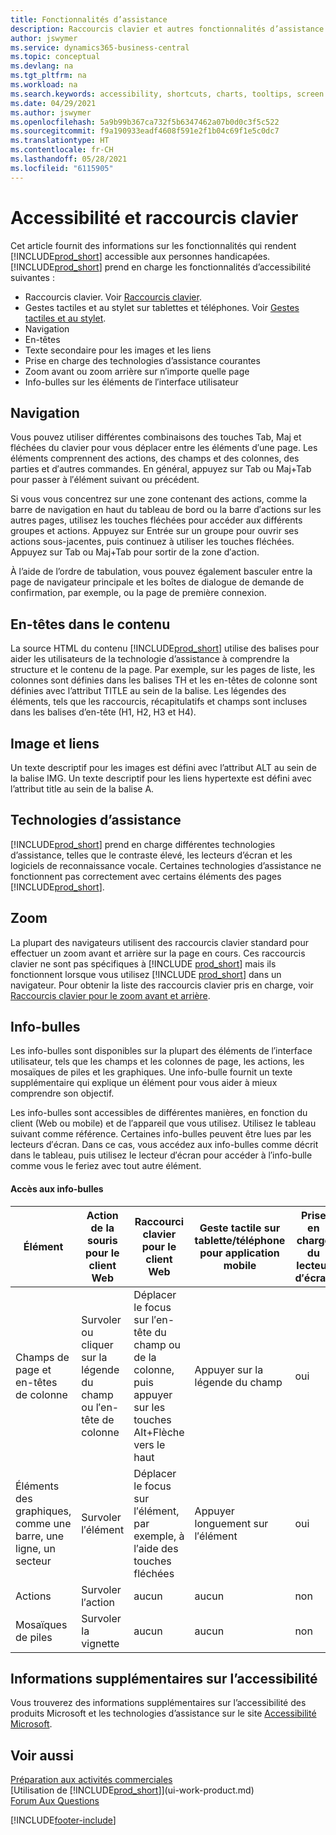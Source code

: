 ```yaml
---
title: Fonctionnalités d’assistance
description: Raccourcis clavier et autres fonctionnalités d’assistance.
author: jswymer
ms.service: dynamics365-business-central
ms.topic: conceptual
ms.devlang: na
ms.tgt_pltfrm: na
ms.workload: na
ms.search.keywords: accessibility, shortcuts, charts, tooltips, screen reader
ms.date: 04/29/2021
ms.author: jswymer
ms.openlocfilehash: 5a9b99b367ca732f5b6347462a07b0d0c3f5c522
ms.sourcegitcommit: f9a190933eadf4608f591e2f1b04c69f1e5c0dc7
ms.translationtype: HT
ms.contentlocale: fr-CH
ms.lasthandoff: 05/28/2021
ms.locfileid: "6115905"
---
```

# <a name="accessibility-and-keyboard-shortcuts"></a>Accessibilité et raccourcis clavier

Cet article fournit des informations sur les fonctionnalités qui rendent [!INCLUDE[prod_short](includes/prod_short.md)] accessible aux personnes handicapées. [!INCLUDE[prod_short](includes/prod_short.md)] prend en charge les fonctionnalités d’accessibilité suivantes :  

- Raccourcis clavier. Voir [Raccourcis clavier](keyboard-shortcuts.md).
- Gestes tactiles et au stylet sur tablettes et téléphones. Voir [Gestes tactiles et au stylet](touch-gestures.md).
- Navigation  
- En-têtes  
- Texte secondaire pour les images et les liens  
- Prise en charge des technologies d’assistance courantes 
- Zoom avant ou zoom arrière sur n′importe quelle page
- Info-bulles sur les éléments de l′interface utilisateur

## <a name="navigation"></a><a name="Navigation"></a> Navigation
  
Vous pouvez utiliser différentes combinaisons des touches Tab, Maj et fléchées du clavier pour vous déplacer entre les éléments d′une page. Les éléments comprennent des actions, des champs et des colonnes, des parties et d′autres commandes. En général, appuyez sur Tab ou Maj+Tab pour passer à l′élément suivant ou précédent.

Si vous vous concentrez sur une zone contenant des actions, comme la barre de navigation en haut du tableau de bord ou la barre d′actions sur les autres pages, utilisez les touches fléchées pour accéder aux différents groupes et actions. Appuyez sur Entrée sur un groupe pour ouvrir ses actions sous-jacentes, puis continuez à utiliser les touches fléchées. Appuyez sur Tab ou Maj+Tab pour sortir de la zone d′action.

À l’aide de l’ordre de tabulation, vous pouvez également basculer entre la page de navigateur principale et les boîtes de dialogue de demande de confirmation, par exemple, ou la page de première connexion.  

## <a name="headings-in-content"></a><a name="Headings"></a> En-têtes dans le contenu

La source HTML du contenu [!INCLUDE[prod_short](includes/prod_short.md)] utilise des balises pour aider les utilisateurs de la technologie d’assistance à comprendre la structure et le contenu de la page. Par exemple, sur les pages de liste, les colonnes sont définies dans les balises TH et les en-têtes de colonne sont définies avec l’attribut TITLE au sein de la balise. Les légendes des éléments, tels que les raccourcis, récapitulatifs et champs sont incluses dans les balises d’en-tête (H1, H2, H3 et H4).  

## <a name="image-and-links"></a><a name="Images"></a> Image et liens

Un texte descriptif pour les images est défini avec l’attribut ALT au sein de la balise IMG. Un texte descriptif pour les liens hypertexte est défini avec l’attribut title au sein de la balise A.  

## <a name="assistive-technologies"></a><a name="AssistiveTech"></a> Technologies d’assistance

[!INCLUDE[prod_short](includes/prod_short.md)] prend en charge différentes technologies d’assistance, telles que le contraste élevé, les lecteurs d’écran et les logiciels de reconnaissance vocale. Certaines technologies d’assistance ne fonctionnent pas correctement avec certains éléments des pages [!INCLUDE[prod_short](includes/prod_short.md)].  

## <a name="zoom"></a><a name="zoom"></a> Zoom

La plupart des navigateurs utilisent des raccourcis clavier standard pour effectuer un zoom avant et arrière sur la page en cours. Ces raccourcis clavier ne sont pas spécifiques à [!INCLUDE [prod_short](includes/prod_short.md)] mais ils fonctionnent lorsque vous utilisez [!INCLUDE [prod_short](includes/prod_short.md)] dans un navigateur. Pour obtenir la liste des raccourcis clavier pris en charge, voir [Raccourcis clavier pour le zoom avant et arrière](keyboard-shortcuts.md#zoomshortcuts).

## <a name="tooltips"></a>Info-bulles

Les info-bulles sont disponibles sur la plupart des éléments de l′interface utilisateur, tels que les champs et les colonnes de page, les actions, les mosaïques de piles et les graphiques. Une info-bulle fournit un texte supplémentaire qui explique un élément pour vous aider à mieux comprendre son objectif. 

Les info-bulles sont accessibles de différentes manières, en fonction du client (Web ou mobile) et de l′appareil que vous utilisez. Utilisez le tableau suivant comme référence. Certaines info-bulles peuvent être lues par les lecteurs d′écran. Dans ce cas, vous accédez aux info-bulles comme décrit dans le tableau, puis utilisez le lecteur d′écran pour accéder à l′info-bulle comme vous le feriez avec tout autre élément.

#### <a name="accessing-tooltips"></a>Accès aux info-bulles

|Élément|Action de la souris pour le client Web|Raccourci clavier pour le client Web|Geste tactile sur tablette/téléphone pour application mobile|Prise en charge du lecteur d′écran|
|-------|-----------------|------------|--------------------------|---------------------|
|Champs de page et en-têtes de colonne|Survoler ou cliquer sur la légende du champ ou l′en-tête de colonne|Déplacer le focus sur l′en-tête du champ ou de la colonne, puis appuyer sur les touches Alt+Flèche vers le haut|Appuyer sur la légende du champ |oui|
|Éléments des graphiques, comme une barre, une ligne, un secteur|Survoler l′élément|Déplacer le focus sur l′élément, par exemple, à l′aide des touches fléchées|Appuyer longuement sur l′élément|oui|
|Actions|Survoler l′action|aucun|aucun |non|
|Mosaïques de piles|Survoler la vignette |aucun|aucun|non|


<!--
- With a mouse, hover over the element.
- With keyboard, press the Alt+Up Arrow keys.
- On a tablet or phone, tap and hold on the element. To learn about more gestures, see [Touch and Pen Gestures](touch-gestures.md)

-->

## <a name="for-more-accessibility-information"></a>Informations supplémentaires sur l’accessibilité

Vous trouverez des informations supplémentaires sur l’accessibilité des produits Microsoft et les technologies d’assistance sur le site [Accessibilité Microsoft](https://go.microsoft.com/fwlink/?LinkId=262160).

## <a name="see-also"></a>Voir aussi

[Préparation aux activités commerciales](ui-get-ready-business.md)  
[Utilisation de [!INCLUDE[prod_short](includes/prod_short.md)]](ui-work-product.md)  
[Forum Aux Questions](across-faq.yml)  

[!INCLUDE[footer-include](includes/footer-banner.md)]
